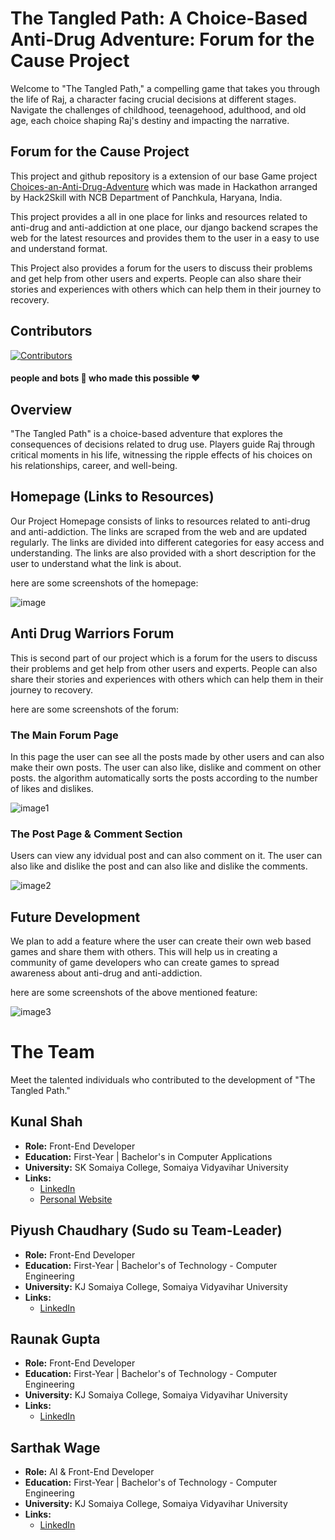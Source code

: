 # The Tangled Path: A Choice-Based Anti-Drug Adventure: Forum for the Cause Project

Welcome to "The Tangled Path," a compelling game that takes you through the life of Raj, a character facing crucial decisions at different stages. Navigate the challenges of childhood, teenagehood, adulthood, and old age, each choice shaping Raj's destiny and impacting the narrative.

## Forum for the Cause Project

This project and github repository is a extension of our base Game project [Choices-an-Anti-Drug-Adventure](https://github.com/spark-lucifer/Choices-an-Anti-Drug-Adventure/) which was made in Hackathon arranged by Hack2Skill with NCB Department of Panchkula, Haryana, India.

This project provides a all in one place for links and resources related to anti-drug and anti-addiction at one place, our django backend scrapes the web for the latest resources and provides them to the user in a easy to use and understand format.

This Project also provides a forum for the users to discuss their problems and get help from other users and experts. People can also share their stories and experiences with others which can help them in their journey to recovery.

## Contributors

[![Contributors](https://contrib.rocks/image?repo=spark-lucifer/web-scraping-2)](https://github.com/spark-lucifer/web-scraping-2/graphs/contributors)
#### people and bots 🤖 who made this possible ❤

## Overview

"The Tangled Path" is a choice-based adventure that explores the consequences of decisions related to drug use. Players guide Raj through critical moments in his life, witnessing the ripple effects of his choices on his relationships, career, and well-being.

## Homepage (Links to Resources)
Our Project Homepage consists of links to resources related to anti-drug and anti-addiction. The links are scraped from the web and are updated regularly. The links are divided into different categories for easy access and understanding. The links are also provided with a short description for the user to understand what the link is about.

here are some screenshots of the homepage:

![image](https://github.com/spark-lucifer/web-scraping-2/assets/95049390/716fcf5a-821c-44a8-b078-1bc50f4d4038)

## Anti Drug Warriors Forum 
This is second part of our project which is a forum for the users to discuss their problems and get help from other users and experts. People can also share their stories and experiences with others which can help them in their journey to recovery.

here are some screenshots of the forum:

### The Main Forum Page
In this page the user can see all the posts made by other users and can also make their own posts. The user can also like, dislike and comment on other posts.
the algorithm automatically sorts the posts according to the number of likes and dislikes.

![image1](https://github.com/spark-lucifer/web-scraping-2/assets/95049390/c16c2947-f8e6-416f-a52d-776eb1ea2d67)

### The Post Page & Comment Section
Users can view any idvidual post and can also comment on it. The user can also like and dislike the post and can also like and dislike the comments.

![image2](https://github.com/spark-lucifer/web-scraping-2/assets/95049390/533a4858-479b-4943-ab3f-019cbc3959a8)

## Future Development

We plan to add a feature where the user can create their own web based games and share them with others. This will help us in creating a community of game developers who can create games to spread awareness about anti-drug and anti-addiction.

here are some screenshots of the above mentioned feature:

![image3](https://github.com/spark-lucifer/web-scraping-2/assets/95049390/8e5e5478-d0ac-44bc-ae48-1060c3129260)


# The Team

Meet the talented individuals who contributed to the development of "The Tangled Path."

## Kunal Shah

- **Role:** Front-End Developer
- **Education:** First-Year | Bachelor's in Computer Applications
- **University:** SK Somaiya College, Somaiya Vidyavihar University
- **Links:**
  - [LinkedIn](https://www.linkedin.com/in/kunalshah017)
  - [Personal Website](https://kunalshah017.vercel.app)

## Piyush Chaudhary (Sudo su Team-Leader)

- **Role:** Front-End Developer
- **Education:** First-Year | Bachelor's of Technology - Computer Engineering
- **University:** KJ Somaiya College, Somaiya Vidyavihar University
- **Links:**
  - [LinkedIn](https://www.linkedin.com/in/piyush-chaudhary-9b5999187/)

## Raunak Gupta

- **Role:** Front-End Developer
- **Education:** First-Year | Bachelor's of Technology - Computer Engineering
- **University:** KJ Somaiya College, Somaiya Vidyavihar University
- **Links:**
  - [LinkedIn](https://www.linkedin.com/in/raunak-gupta-7b3503270/)

## Sarthak Wage

- **Role:** AI & Front-End Developer
- **Education:** First-Year | Bachelor's of Technology - Computer Engineering
- **University:** KJ Somaiya College, Somaiya Vidyavihar University
- **Links:**
  - [LinkedIn](https://www.linkedin.com/in/sarthak-wage-993b5a282/)
